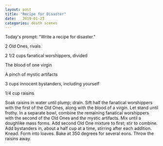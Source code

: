 ```yaml
---
layout: post
title: "Recipe for Disaster"
date:   2019-01-23
categories: death scenes
---
```

Today's prompt: "Write a recipe for disaster."

2 Old Ones, rivals

2 1/2 cups fanatical worshippers, divided

The blood of one virgin

A pinch of mystic artifacts

3 cups innocent bystanders, including yourself

1/4 cup raisins

Soak raisins in water until plump; drain. Sift half the fanatical worshippers with the first of the Old Ones, along with the blood of a virgin. Let stand until frothy. In a separate bowl, combine the remaining fanatical worshippers with the second of the Old Ones and the mystic artifacts. Mix until a doughlike mass forms. Add second Old One mixture to first; stir to combine. Add bystanders in, about a half cup at a time, stirring after each addition. Knead. Form into loaves. Bake at 350 degrees for several eons. Throw the raisins away.

